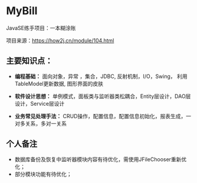 # MyBill
JavaSE练手项目：一本糊涂账

项目来源：https://how2j.cn/module/104.html

## 主要知识点：
-  **编程基础：**
   面向对象，异常 ，集合，JDBC, 反射机制，I/O，Swing， 利用TableModel更新数据, 图形界面的皮肤

-  **软件设计思想：**
   单例模式，面板类与监听器类松耦合，Entity层设计，DAO层设计，Service层设计

- **业务常见处理手法：**
  CRUD操作，配置信息，配置信息初始化，报表生成，一对多关系，多对一关系

## 个人备注
- 数据库备份及恢复中监听器模块内容有待优化，需使用JFileChooser重新优化；
- 部分模块功能有待优化；
